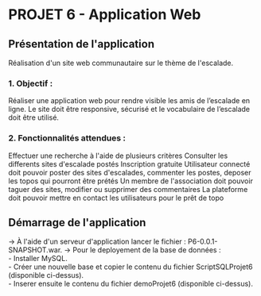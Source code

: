 # PROJET 6 - Application Web 

## Présentation de l'application

Réalisation d'un site web communautaire sur le thème de l'escalade.

 ### 1. Objectif :
  	
  Réaliser une application web pour rendre visible les amis de l’escalade en ligne.
  Le site doit être responsive, sécurisé et le vocabulaire de l’escalade doit être utilisé.						
	
 ### 2. Fonctionnalités attendues :
  
  Effectuer une recherche à l'aide de plusieurs critères
  Consulter les differents sites d'escalade postés
  Inscription gratuite
  Utilisateur connecté doit pouvoir poster des sites d'escalades, commenter les postes, deposer les topos 
  qui pourront être prétés
  Un membre de l'association doit pouvoir taguer des sites, modifier ou supprimer des commentaires
  La plateforme doit pouvoir mettre en contact les utilisateurs pour le prêt de topo

## Démarrage de l'application

-> À l'aide d'un serveur d'application lancer le fichier : P6-0.0.1-SNAPSHOT.war. 
-> Pour le deployement de la base de données :  
	- Installer MySQL.   
	- Créer une nouvelle base et copier le contenu du fichier ScriptSQLProjet6 (disponible ci-dessus).  
	- Inserer ensuite le contenu du fichier demoProjet6 (disponible ci-dessus). 





